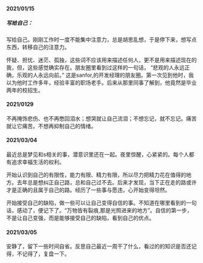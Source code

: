 #### 2021/01/15

##### 写给自己：

​	写给自己。刚刚工作时一度不能集中注意力，总是胡思乱想，于是停下来，想写点东西，转移自己的注意力。

怀疑、担忧、迷茫、孤独，这些词不应该用来描述任何人，更不是用来描述现在的我，但，这些感觉确实存在。朋友圈里看到过这样的一句话， “悲观的人永远正确，乐观的人永远向前。” 这是sanfor,的开发经理的朋友圈。第一次见到他时，我以为他时工作多年，经验丰富的职场老手。后来从那里同事了解到，他竟然是毕业两年的校招生。



#### 2021/0129

​	不再掩饰悲伤、也不再憋回泪水；想哭就让自己流泪；不想忘记，就不忘记。痛苦就让它痛苦。不想再抑制自己的情绪。

#### 2021/03/04

​	最近总是梦见和s相关的事，潜意识里还在一起。夜里惊醒，心紧紧的。每个人都有追求幸福生活的权利。

​	开始认识到自己的有限性，能力有限、精力有限，所以尽力把精力花在值得的地方。去年总是想纠正自己路，总和自己过不去。后来才发现，当下正在走的路或许才是正确的且属于自己的路。经历了一些事与愿违，心开始变得坦然。

​	开始接受自己的缺陷，做一些可以让自己变得自信的事。不知道在哪里看到的一句话，感动了，便记下了。“万物皆有裂痕,那是光照进来的地方”。自信的第一步，不是让自己变强，而是能够接受自己的缺陷，看到自己的优点。

#### 2021/03/05

​	安静了，留下一些时间自省。反思自己最近一周干了什么，看过的的知识是否还记得，不记得了，复盘一下。


